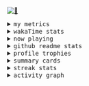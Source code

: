 [![🐙](https://hits.seeyoufarm.com/api/count/incr/badge.svg?url=https%3A%2F%2Fgithub.com%2Fktnkk%2Fhit-counter&count_bg=%23070707&title_bg=%23070707&icon=&icon_color=%23E7E7E7&title=visitors&edge_flat=true)](https://hits.seeyoufarm.com)

<details>
  <summary> <samp>my metrics</samp></summary>
  
  <br>
  
 ![🐳](https://github.com/kkhys/kkhys/blob/main/github-metrics.svg)
  
  ***
</details>

<details>
  <summary> <samp>wakaTime stats</samp></summary>
  
  <br>
  
<!--START_SECTION:waka-->
![Code Time](http://img.shields.io/badge/Code%20Time-2%2C190%20hrs%2035%20mins-blue)

**🐱 My GitHub Data** 

> 📦 5.0 MB Used in GitHub's Storage 
 > 
> 🏆 1,335 Contributions in the Year 2023
 > 
> 💼 Opted to Hire
 > 
> 📜 9 Public Repositories 
 > 
> 🔑 23 Private Repositories 
 > 
**I'm an Early 🐤** 

```text
🌞 Morning                4846 commits        █████████░░░░░░░░░░░░░░░░   37.37 % 
🌆 Daytime                2657 commits        █████░░░░░░░░░░░░░░░░░░░░   20.49 % 
🌃 Evening                4120 commits        ████████░░░░░░░░░░░░░░░░░   31.77 % 
🌙 Night                  1345 commits        ███░░░░░░░░░░░░░░░░░░░░░░   10.37 % 
```
📅 **I'm Most Productive on Monday** 

```text
Monday                   2049 commits        ████░░░░░░░░░░░░░░░░░░░░░   15.80 % 
Tuesday                  1912 commits        ████░░░░░░░░░░░░░░░░░░░░░   14.74 % 
Wednesday                1911 commits        ████░░░░░░░░░░░░░░░░░░░░░   14.74 % 
Thursday                 1848 commits        ████░░░░░░░░░░░░░░░░░░░░░   14.25 % 
Friday                   1800 commits        ███░░░░░░░░░░░░░░░░░░░░░░   13.88 % 
Saturday                 1670 commits        ███░░░░░░░░░░░░░░░░░░░░░░   12.88 % 
Sunday                   1778 commits        ███░░░░░░░░░░░░░░░░░░░░░░   13.71 % 
```


📊 **This Week I Spent My Time On** 

```text
🕑︎ Time Zone: Asia/Tokyo

💬 Programming Languages: 
Other                    37 hrs 50 mins      ███████████████░░░░░░░░░░   59.95 % 
TypeScript               9 hrs 27 mins       ████░░░░░░░░░░░░░░░░░░░░░   14.99 % 
Java                     6 hrs 24 mins       ███░░░░░░░░░░░░░░░░░░░░░░   10.14 % 
HTML                     4 hrs 23 mins       ██░░░░░░░░░░░░░░░░░░░░░░░   06.97 % 
Play2                    1 hr 25 mins        █░░░░░░░░░░░░░░░░░░░░░░░░   02.25 % 

🔥 Editors: 
Chrome                   37 hrs 50 mins      ███████████████░░░░░░░░░░   59.95 % 
IntelliJ                 12 hrs 45 mins      █████░░░░░░░░░░░░░░░░░░░░   20.22 % 
WebStorm                 12 hrs 30 mins      █████░░░░░░░░░░░░░░░░░░░░   19.82 % 
DataGrip                 0 secs              ░░░░░░░░░░░░░░░░░░░░░░░░░   00.01 % 

💻 Operating System: 
Mac                      63 hrs 8 mins       █████████████████████████   100.00 % 
```


 Last Updated on 2023/12/19 18:35:25 UTC
<!--END_SECTION:waka-->
  
  ***
</details>


<details>
  <summary> <samp>now playing</samp></summary>
  
  <br>
 
 [![🐟](https://spotify-github-profile.vercel.app/api/view?uid=31ryofms4dnv7mrohhepo4c4zgqu&cover_image=true&theme=default&show_offline=false&background_color=121212&bar_color=53b14f&bar_color_cover=false)](https://open.spotify.com/user/31ryofms4dnv7mrohhepo4c4zgqu)
  
  ***
</details>

<details>
  <summary> <samp>github readme stats</samp></summary>
  
  <br>
  
 <p align="left"> 
  <img alt="🐠" src="https://github-readme-stats.vercel.app/api?username=kkhys&count_private=true&show_icons=true&theme=dark&include_all_commits=true" />
  <img alt="🐟" src="https://github-readme-stats.vercel.app/api/top-langs/?username=kkhys&layout=compact&theme=dark&langs_count=10&hide=HTML,CSS,SCSS" />
</p>
  
  ***
</details>

<details>
  <summary> <samp>profile trophies</samp></summary>
  
  <br>
  
  [![🐬](https://github-profile-trophy.vercel.app/?username=kkhys&rank=SECRET,SSS,SS,S,AAA,AA,A&theme=darkhub&row=1&margin-w=10&no-bg=true)](https://github.com/ryo-ma/github-profile-trophy)
  
  ***
</details>

<details>
  <summary> <samp>summary cards</samp></summary>
  
  <br>
  
  ![🐋](https://github-profile-summary-cards.vercel.app/api/cards/profile-details?username=kkhys&theme=github_dark)
  ![🦑](https://github-profile-summary-cards.vercel.app/api/cards/repos-per-language?username=kkhys&theme=github_dark)
  ![🦭](https://github-profile-summary-cards.vercel.app/api/cards/most-commit-language?username=kkhys&theme=github_dark)
  ![🦀](https://github-profile-summary-cards.vercel.app/api/cards/stats?username=kkhys&theme=github_dark)
  ![🦈](https://github-profile-summary-cards.vercel.app/api/cards/productive-time?username=kkhys&theme=github_dark)
  
  ***
</details>

<details>
  <summary> <samp>streak stats</samp></summary>
  
  <br>
  
  [![🐠](http://github-readme-streak-stats.herokuapp.com?user=kkhys&theme=dark)](https://git.io/streak-stats)
  
  ***
</details>

<details>
  <summary> <samp>activity graph</samp></summary>
  
  <br>
  
  [![🐡](https://github-readme-activity-graph.vercel.app/graph?username=kkhys&theme=xcode)](https://github.com/ashutosh00710/github-readme-activity-graph)
  
  ***
</details>
